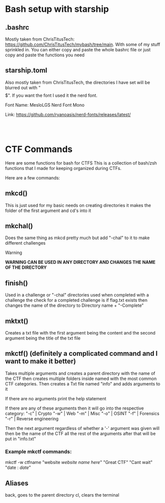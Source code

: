 # Bash setup with starship

## .bashrc
Mostly taken from ChrisTitusTech: https://github.com/ChrisTitusTech/mybash/tree/main. With some of my stuff sprinkled in.
You can either copy and paste the whole bashrc file or just copy and paste the functions you need

## starship.toml
Also mostly taken from ChrisTitusTech, the directories I have set will be blurred out with "$$$$$$$$$". If you want the font I used it the nerd font.

Font Name: MesloLGS Nerd Font Mono

Link: https://github.com/ryanoasis/nerd-fonts/releases/latest/

<br><br>
# CTF Commands
Here are some functions for bash for CTFS
This is a collection of bash/zsh functions that I made for keeping organized during CTFs.

Here are a few commands:

## mkcd()
This is just used for my basic needs on creating directories it makes the folder of the first argument and cd's into it

## mkchal()
Does the same thing as mkcd pretty much but add "-chal" to it to make different challenges

> [!WARNING]
> **WARNING CAN BE USED IN ANY DIRECTORY AND CHANGES THE NAME OF THE DIRECTORY**

## finish()
Used in a challenge or "-chal" directories used when completed with a challenge the check for a completed challenge is if flag.txt exists then changes the name of the directory to Directory name + "-Complete"

## mktxt()
Creates a txt file with the first argument being the content and the second argument being the title of the txt file

## mkctf() (definitely a complicated command and I want to make it better)
Takes multiple arguments and creates a parent directory with the name of the CTF then creates multiple folders inside named with the most common CTF categories. Then creates a Txt file named "info" and adds arguments to it

If there are no arguments print the help statement

If there are any of these arguments then it will go into the respective category:
"-c" | Crypto
"-w" | Web
"-m" | Misc
"-o" | OSINT
"-f" | Forensics
"-r" | Reverse engineering

Then the next argument regardless of whether a '-' argument was given will then be the name of the CTF all the rest of the arguments after that will be put in "info.txt"

### Example mkctf commands:
mkctf -w ctfname "website *website name here*" "Great CTF" "Cant wait" "date : *date*" 

## Aliases
back, goes to the parent directory
cl, clears the terminal
